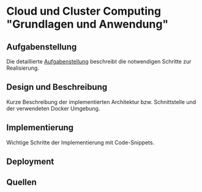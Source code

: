# Cloud und Cluster Computing "Grundlagen und Anwendung"

## Aufgabenstellung
Die detaillierte [Aufgabenstellung](TASK.md) beschreibt die notwendigen Schritte zur Realisierung.

## Design und Beschreibung
Kurze Beschreibung der implementierten Architektur bzw. Schnittstelle und der verwendeten Docker Umgebung.

## Implementierung
Wichtige Schritte der Implementierung mit Code-Snippets.

## Deployment

## Quellen
